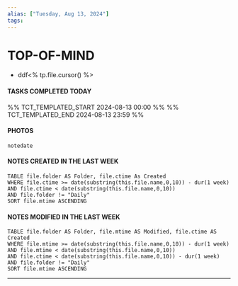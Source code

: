 ```yaml
---
alias: ["Tuesday, Aug 13, 2024"]
tags: 
---
```



# TOP-OF-MIND
- ddf<% tp.file.cursor() %> 

#### TASKS COMPLETED TODAY
%% TCT_TEMPLATED_START 2024-08-13 00:00 %%
%% TCT_TEMPLATED_END 2024-08-13 23:59 %%


#### PHOTOS
```photos
notedate
```

#### NOTES CREATED IN THE LAST WEEK
``` dataview
TABLE file.folder AS Folder, file.ctime As Created
WHERE file.ctime >= date(substring(this.file.name,0,10)) - dur(1 week) 
AND file.ctime < date(substring(this.file.name,0,10)) 
AND file.folder != "Daily"
SORT file.mtime ASCENDING
```

#### NOTES MODIFIED IN THE LAST WEEK
``` dataview
TABLE file.folder AS Folder, file.mtime AS Modified, file.ctime AS Created
WHERE file.mtime >= date(substring(this.file.name,0,10)) - dur(1 week)
AND file.mtime < date(substring(this.file.name,0,10))
AND file.ctime < date(substring(this.file.name,0,10)) - dur(1 week)
AND file.folder != "Daily"
SORT file.mtime ASCENDING
```
---
